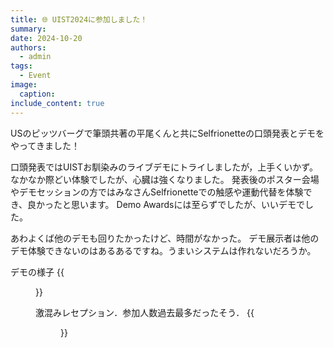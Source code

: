 ```yaml
---
title: 🌐 UIST2024に参加しました！
summary: 
date: 2024-10-20
authors:
  - admin
tags:
  - Event
image:
  caption: 
include_content: true
---
```


USのピッツバーグで筆頭共著の平尾くんと共にSelfrionetteの口頭発表とデモをやってきました！

口頭発表ではUISTお馴染みのライブデモにトライしましたが，上手くいかず。
なかなか際どい体験でしたが、心臓は強くなりました。
発表後のポスター会場やデモセッションの方ではみなさんSelfrionetteでの触感や運動代替を体験でき、良かったと思います。
Demo Awardsには至らずでしたが、いいデモでした。

あわよくば他のデモも回りたかったけど、時間がなかった。
デモ展示者は他のデモ体験できないのはあるあるですね。うまいシステムは作れないだろうか。

デモの様子
{{<figure src="media/img/uist2024/img1.jpg">}}

激混みレセプション．参加人数過去最多だったそう．
{{<figure src="media/img/uist2024/img2.jpg">}}

